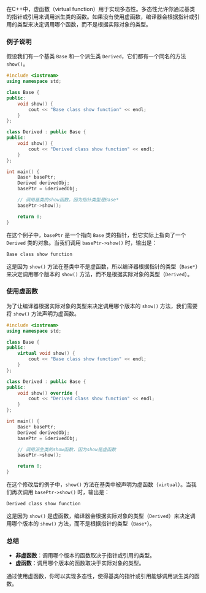 在C++中，虚函数（virtual function）用于实现多态性。多态性允许你通过基类的指针或引用来调用派生类的函数。如果没有使用虚函数，编译器会根据指针或引用的类型来决定调用哪个函数，而不是根据实际对象的类型。

### 例子说明

假设我们有一个基类 `Base` 和一个派生类 `Derived`，它们都有一个同名的方法 `show()`。

```cpp
#include <iostream>
using namespace std;

class Base {
public:
    void show() {
        cout << "Base class show function" << endl;
    }
};

class Derived : public Base {
public:
    void show() {
        cout << "Derived class show function" << endl;
    }
};

int main() {
    Base* basePtr;
    Derived derivedObj;
    basePtr = &derivedObj;

    // 调用基类的show函数，因为指针类型是Base*
    basePtr->show();

    return 0;
}
```

在这个例子中，`basePtr` 是一个指向 `Base` 类的指针，但它实际上指向了一个 `Derived` 类的对象。当我们调用 `basePtr->show()` 时，输出是：

```
Base class show function
```

这是因为 `show()` 方法在基类中不是虚函数，所以编译器根据指针的类型（`Base*`）来决定调用哪个版本的 `show()` 方法，而不是根据实际对象的类型（`Derived`）。

### 使用虚函数

为了让编译器根据实际对象的类型来决定调用哪个版本的 `show()` 方法，我们需要将 `show()` 方法声明为虚函数。

```cpp
#include <iostream>
using namespace std;

class Base {
public:
    virtual void show() {
        cout << "Base class show function" << endl;
    }
};

class Derived : public Base {
public:
    void show() override {
        cout << "Derived class show function" << endl;
    }
};

int main() {
    Base* basePtr;
    Derived derivedObj;
    basePtr = &derivedObj;

    // 调用派生类的show函数，因为show是虚函数
    basePtr->show();

    return 0;
}
```

在这个修改后的例子中，`show()` 方法在基类中被声明为虚函数（`virtual`）。当我们再次调用 `basePtr->show()` 时，输出是：

```
Derived class show function
```

这是因为 `show()` 是虚函数，编译器会根据实际对象的类型（`Derived`）来决定调用哪个版本的 `show()` 方法，而不是根据指针的类型（`Base*`）。

### 总结

- **非虚函数**：调用哪个版本的函数取决于指针或引用的类型。
- **虚函数**：调用哪个版本的函数取决于实际对象的类型。

通过使用虚函数，你可以实现多态性，使得基类的指针或引用能够调用派生类的函数。